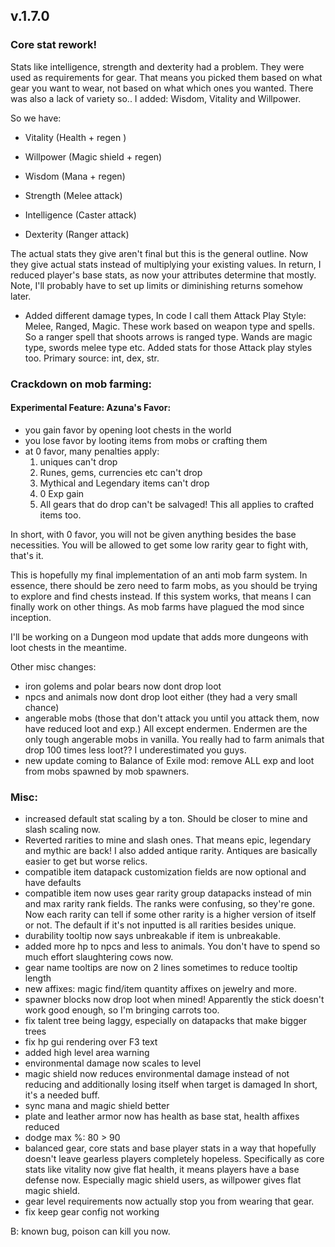 ## v.1.7.0

### Core stat rework!
Stats like intelligence, strength and dexterity had a problem. They were used as requirements for gear. 
That means you picked them based on what gear you want to wear, not based on what which ones you wanted.
There was also a lack of variety so.. I added: Wisdom, Vitality and Willpower.

So we have:

- Vitality (Health + regen )
- Willpower (Magic shield + regen)
- Wisdom (Mana + regen)

- Strength (Melee attack)
- Intelligence (Caster attack)
- Dexterity (Ranger attack)

The actual stats they give aren't final but this is the general outline.
Now they give actual stats instead of multiplying your existing values. 
In return, I reduced player's base stats, as now your attributes determine that mostly.
Note, I'll probably have to set up limits or diminishing returns somehow later.

+ Added different damage types, In code I call them Attack Play Style: Melee, Ranged, Magic.
These work based on weapon type and spells. So a ranger spell that shoots arrows is ranged type.
Wands are magic type, swords melee type etc.
Added stats for those Attack play styles too. Primary source: int, dex, str.

### Crackdown on mob farming:

#### Experimental Feature: Azuna's Favor:
- you gain favor by opening loot chests in the world
- you lose favor by looting items from mobs or crafting them
- at 0 favor, many penalties apply:
    1) uniques can't drop
    2) Runes, gems, currencies etc can't drop
    3) Mythical and Legendary items can't drop
    4) 0 Exp gain
    5) All gears that do drop can't be salvaged!
This all applies to crafted items too.

In short, with 0 favor, you will not be given anything besides the base necessities.
You will be allowed to get some low rarity gear to fight with, that's it.

This is hopefully my final implementation of an anti mob farm system.
In essence, there should be zero need to farm mobs, as you should be trying to explore and find chests instead.
If this system works, that means I can finally work on other things. As mob farms have plagued the mod since inception.

I'll be working on a Dungeon mod update that adds more dungeons with loot chests in the meantime.

Other misc changes:
- iron golems and polar bears now dont drop loot
- npcs and animals now dont drop loot either (they had a very small chance)
- angerable mobs (those that don't attack you until you attack them, now have reduced loot and exp.)
All except endermen. Endermen are the only tough angerable mobs in vanilla.
You really had to farm animals that drop 100 times less loot?? I underestimated you guys.
- new update coming to Balance of Exile mod: remove ALL exp and loot from mobs spawned by mob spawners.

### Misc:
+ increased default stat scaling by a ton. Should be closer to mine and slash scaling now.
+ Reverted rarities to mine and slash ones. That means epic, legendary and mythic are back! I also added antique rarity.
Antiques are basically easier to get but worse relics.
+ compatible item datapack customization fields are now optional and have defaults
+ compatible item now uses gear rarity group datapacks instead of min and max rarity rank fields. 
The ranks were confusing, so they're gone. Now each rarity can tell if some other rarity is a higher version of itself or not.
The default if it's not inputted is all rarities besides unique.
+ durability tooltip now says unbreakable if item is unbreakable.
+ added more hp to npcs and less to animals. You don't have to spend so much effort slaughtering cows now.
+ gear name tooltips are now on 2 lines sometimes to reduce tooltip length
+ new affixes: magic find/item quantity affixes on jewelry and more.
+ spawner blocks now drop loot when mined! Apparently the stick doesn't work good enough, so I'm bringing carrots too.
+ fix talent tree being laggy, especially on datapacks that make bigger trees
+ fix hp gui rendering over F3 text
+ added high level area warning
+ environmental damage now scales to level
+ magic shield now reduces environmental damage instead of not reducing and additionally losing itself when target is damaged
In short, it's a needed buff. 
+ sync mana and magic shield better
+ plate and leather armor now has health as base stat, health affixes reduced
+ dodge max %: 80 > 90
+ balanced gear, core stats and base player stats in a way that hopefully doesn't leave gearless players completely hopeless.
Specifically as core stats like vitality now give flat health, it means players have a base defense now. 
Especially magic shield users, as willpower gives flat magic shield.
+ gear level requirements now actually stop you from wearing that gear.
+ fix keep gear config not working

B: known bug, poison can kill you now.
